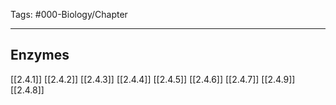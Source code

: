 Tags: #000-Biology/Chapter 

---
## Enzymes
[[2.4.1]]
[[2.4.2]]
[[2.4.3]]
[[2.4.4]]
[[2.4.5]]
[[2.4.6]]
[[2.4.7]]
[[2.4.9]]
[[2.4.8]]
